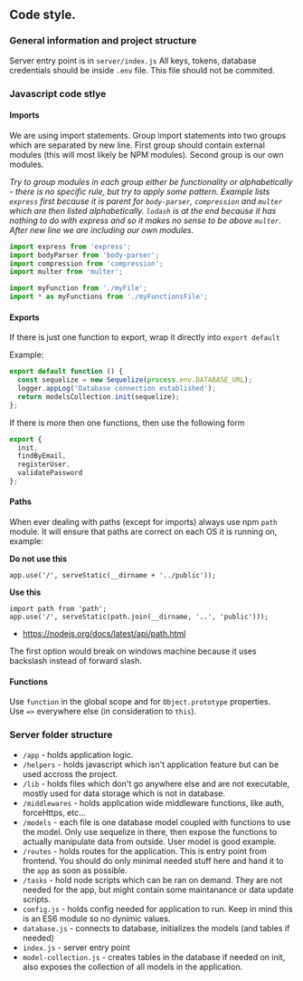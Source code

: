## Code style.

### General information and project structure
Server entry point is in `server/index.js`
All keys, tokens, database credentials should be inside `.env` file. This file should not be commited.

### Javascript code stlye

#### Imports
We are using import statements. Group import statements into two groups which are separated by new line. First group should contain external modules (this will most likely be NPM modules). Second group is our own modules.

*Try to group modules in each group either be functionality or alphabetically - there is no specific rule, but try to apply some pattern. Example lists `express` first because it is parent for `body-parser`, `compression` and `multer` which are then listed alphabetically. `lodash` is at the end because it has nothing to do with express and so it makes no sense to be above `multer`. After new line we are including our own modules.*

```javascript
import express from 'express';
import bodyParser from 'body-parser';
import compression from 'compression';
import multer from 'multer';

import myFunction from './myFile';
import * as myFunctions from './myFunctionsFile';
```

#### Exports
If there is just one function to export, wrap it directly into `export default`

Example:
```javascript
export default function () {
  const sequelize = new Sequelize(process.env.DATABASE_URL);
  logger.appLog('Database connection established');
  return modelsCollection.init(sequelize);
};
```

If there is more then one functions, then use the following form
```javascript
export {
  init,
  findByEmail,
  registerUser,
  validatePassword
};
```

#### Paths
When ever dealing with paths (except for imports) always use npm `path` module.
It will ensure that paths are correct on each OS it is running on, example:

**Do not use this**
```
app.use('/', serveStatic(__dirname + '../public'));
```

**Use this**
```
import path from 'path';
app.use('/', serveStatic(path.join(__dirname, '..', 'public')));
```

* https://nodejs.org/docs/latest/api/path.html

The first option would break on windows machine because it uses backslash instead of forward slash.


#### Functions
Use `function` in the global scope and for `Object.prototype` properties.  
Use `=>` everywhere else (in consideration to `this`).


### Server folder structure
* `/app` - holds application logic.
* `/helpers` - holds javascript which isn't application feature but can be used accross the project.
* `/lib` - holds files which don't go anywhere else and are not executable, mostly used for data storage which is not in database.
* `/middlewares` - holds application wide middleware functions, like auth, forceHttps, etc...
* `/models` - each file is one database model coupled with functions to use the model. Only use sequelize in there, then expose the functions to actually manipulate data from outside. User model is good example.
* `/routes` - holds routes for the application. This is entry point from frontend. You should do only minimal needed stuff here and hand it to the `app` as soon as possible.
* `/tasks` - hold node scripts which can be ran on demand. They are not needed for the app, but might contain some maintanance or data update scripts.
* `config.js` - holds config needed for application to run. Keep in mind this is an ES6 module so no dynimic values.
* `database.js` - connects to database, initializes the models (and tables if needed)
* `index.js` - server entry point
* `model-collection.js` - creates tables in the database if needed on init, also exposes the collection of all models in the application.
